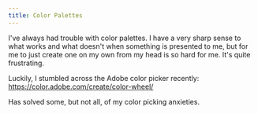 ```yaml
---
title: Color Palettes
---
```


I've always had trouble with color palettes. I have a very sharp sense to what works and what doesn't when something is presented to me, but for me to just create one on my own from my head is so hard for me. It's quite frustrating.

Luckily, I stumbled across the Adobe color picker recently:
https://color.adobe.com/create/color-wheel/

Has solved some, but not all, of my color picking anxieties.
